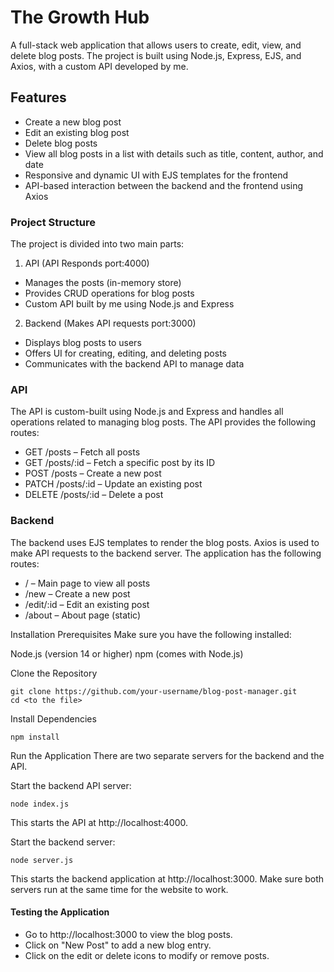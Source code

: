 # The Growth Hub
A full-stack web application that allows users to create, edit, view, and delete blog posts. The project is built using Node.js, Express, EJS, and Axios, with a custom API developed by me.

## Features
* Create a new blog post
* Edit an existing blog post
* Delete blog posts
* View all blog posts in a list with details such as title, content, author, and date
* Responsive and dynamic UI with EJS templates for the frontend
* API-based interaction between the backend and the frontend using Axios
  
### Project Structure
The project is divided into two main parts:
1. API (API Responds port:4000)

* Manages the posts (in-memory store)
* Provides CRUD operations for blog posts
* Custom API built by me using Node.js and Express
  
2. Backend (Makes API requests port:3000)

* Displays blog posts to users
* Offers UI for creating, editing, and deleting posts
* Communicates with the backend API to manage data

### API 
The API is custom-built using Node.js and Express and handles all operations related to managing blog posts. The API provides the following routes:

* GET /posts – Fetch all posts
* GET /posts/:id – Fetch a specific post by its ID
* POST /posts – Create a new post
* PATCH /posts/:id – Update an existing post
* DELETE /posts/:id – Delete a post
  
### Backend
The backend uses EJS templates to render the blog posts. Axios is used to make API requests to the backend server. The application has the following routes:

* / – Main page to view all posts
* /new – Create a new post
* /edit/:id – Edit an existing post
* /about – About page (static)
  
Installation
Prerequisites
Make sure you have the following installed:

Node.js (version 14 or higher)
npm (comes with Node.js)

Clone the Repository
```
git clone https://github.com/your-username/blog-post-manager.git
cd <to the file>
```
Install Dependencies
```
npm install
```
Run the Application
There are two separate servers for the backend and the API.

Start the backend API server:
```
node index.js
```
This starts the API at http://localhost:4000.

Start the backend server:
```
node server.js
```
This starts the backend application at http://localhost:3000.
Make sure both servers run at the same time for the website to work.

#### Testing the Application
* Go to http://localhost:3000 to view the blog posts.
* Click on "New Post" to add a new blog entry.
* Click on the edit or delete icons to modify or remove posts.
